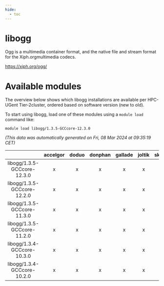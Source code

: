 ```yaml
---
hide:
  - toc
---
```


libogg
======


Ogg is a multimedia container format, and the native file and stream format for the Xiph.orgmultimedia codecs.

https://xiph.org/ogg/
# Available modules


The overview below shows which libogg installations are available per HPC-UGent Tier-2cluster, ordered based on software version (new to old).

To start using libogg, load one of these modules using a `module load` command like:

```shell
module load libogg/1.3.5-GCCcore-12.3.0
```

*(This data was automatically generated on Fri, 08 Mar 2024 at 09:35:19 CET)*  

| |accelgor|doduo|donphan|gallade|joltik|skitty|
| :---: | :---: | :---: | :---: | :---: | :---: | :---: |
|libogg/1.3.5-GCCcore-12.3.0|x|x|x|x|x|x|
|libogg/1.3.5-GCCcore-12.2.0|x|x|x|x|x|x|
|libogg/1.3.5-GCCcore-11.3.0|x|x|x|x|x|x|
|libogg/1.3.5-GCCcore-11.2.0|x|x|x|x|x|x|
|libogg/1.3.4-GCCcore-10.3.0|x|x|x|x|x|x|
|libogg/1.3.4-GCCcore-10.2.0|x|x|x|x|x|x|
